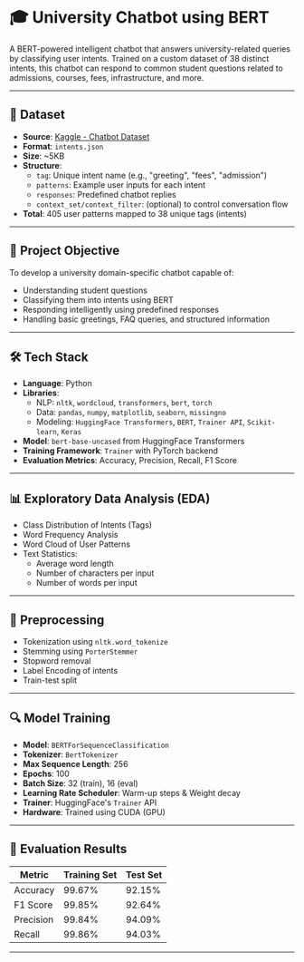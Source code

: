 # 🎓 University Chatbot using BERT

A BERT-powered intelligent chatbot that answers university-related queries by classifying user intents. Trained on a custom dataset of 38 distinct intents, this chatbot can respond to common student questions related to admissions, courses, fees, infrastructure, and more.

---

## 📂 Dataset

- **Source**: [Kaggle - Chatbot Dataset](https://www.kaggle.com/datasets/niraliivaghani/chatbot-dataset/data?select=intents.json)
- **Format**: `intents.json`
- **Size**: ~5KB
- **Structure**:
  - `tag`: Unique intent name (e.g., "greeting", "fees", "admission")
  - `patterns`: Example user inputs for each intent
  - `responses`: Predefined chatbot replies
  - `context_set/context_filter`: (optional) to control conversation flow
- **Total**: 405 user patterns mapped to 38 unique tags (intents)

---

## 🧠 Project Objective

To develop a university domain-specific chatbot capable of:
- Understanding student questions
- Classifying them into intents using BERT
- Responding intelligently using predefined responses
- Handling basic greetings, FAQ queries, and structured information

---

## 🛠️ Tech Stack

- **Language**: Python
- **Libraries**:
  - NLP: `nltk`, `wordcloud`, `transformers`, `bert`, `torch`
  - Data: `pandas`, `numpy`, `matplotlib`, `seaborn`, `missingno`
  - Modeling: `HuggingFace Transformers`, `BERT`, `Trainer API`, `Scikit-learn`, `Keras`
- **Model**: `bert-base-uncased` from HuggingFace Transformers
- **Training Framework**: `Trainer` with PyTorch backend
- **Evaluation Metrics**: Accuracy, Precision, Recall, F1 Score

---

## 📊 Exploratory Data Analysis (EDA)

- Class Distribution of Intents (Tags)
- Word Frequency Analysis
- Word Cloud of User Patterns
- Text Statistics:
  - Average word length
  - Number of characters per input
  - Number of words per input

---

## 🧹 Preprocessing

- Tokenization using `nltk.word_tokenize`
- Stemming using `PorterStemmer`
- Stopword removal
- Label Encoding of intents
- Train-test split

---

## 🔍 Model Training

- **Model**: `BERTForSequenceClassification`
- **Tokenizer**: `BertTokenizer`
- **Max Sequence Length**: 256
- **Epochs**: 100
- **Batch Size**: 32 (train), 16 (eval)
- **Learning Rate Scheduler**: Warm-up steps & Weight decay
- **Trainer**: HuggingFace's `Trainer` API
- **Hardware**: Trained using CUDA (GPU)

---

## 🧪 Evaluation Results

| Metric      | Training Set | Test Set  |
|-------------|--------------|-----------|
| Accuracy    | 99.67%       | 92.15%    |
| F1 Score    | 99.85%       | 92.64%    |
| Precision   | 99.84%       | 94.09%    |
| Recall      | 99.86%       | 94.03%    |

---